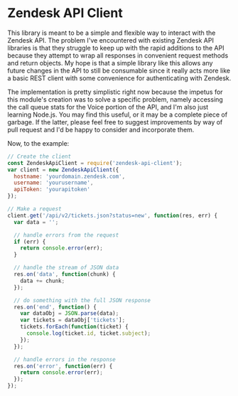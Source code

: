 # Zendesk API Client

This library is meant to be a simple and flexible way to interact with the
Zendesk API. The problem I've encountered with existing Zendesk API libraries
is that they struggle to keep up with the rapid additions to the API because
they attempt to wrap all responses in convenient request methods and return
objects. My hope is that a simple library like this allows any future changes
in the API to still be consumable since it really acts more like a basic REST
client with some convenience for authenticating with Zendesk.

The implementation is pretty simplistic right now because the impetus for this
module's creation was to solve a specific problem, namely accessing the call
queue stats for the Voice portion of the API, and I'm also just learning Node.js.
You may find this useful, or it may be a complete piece of garbage. If the latter,
please feel free to suggest improvements by way of pull request and I'd be happy
to consider and incorporate them.

Now, to the example:

```javascript
// Create the client
const ZendeskApiClient = require('zendesk-api-client');
var client = new ZendeskApiClient({
  hostname: 'yourdomain.zendesk.com',
  username: 'yourusername',
  apiToken: 'yourapitoken'
});

// Make a request
client.get('/api/v2/tickets.json?status=new', function(res, err) {
  var data = '';

  // handle errors from the request
  if (err) {
    return console.error(err);
  }

  // handle the stream of JSON data
  res.on('data', function(chunk) {
    data += chunk;
  });

  // do something with the full JSON response
  res.on('end', function() {
    var dataObj = JSON.parse(data);
    var tickets = dataObj['tickets'];
    tickets.forEach(function(ticket) {
      console.log(ticket.id, ticket.subject);
    });
  });

  // handle errors in the response
  res.on('error', function(err) {
    return console.error(err);
  });
});
```
